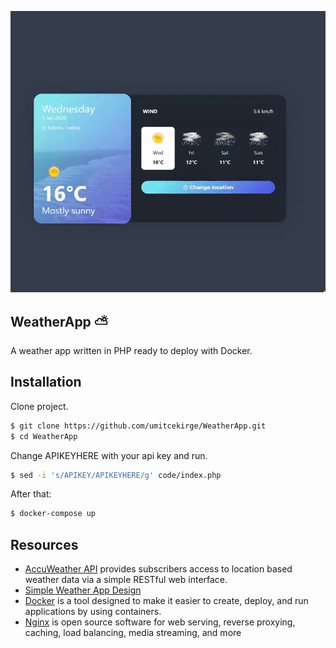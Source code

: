 <p align="center">
    <img src="https://raw.githubusercontent.com/umitcekirge/WeatherApp/master/WeatherApp.gif?raw=true" alt="WeatherApp ScreenShot"/>
</p>


## WeatherApp ⛅
A weather app written in PHP ready to deploy with Docker.



## Installation
Clone project. 
```sh
$ git clone https://github.com/umitcekirge/WeatherApp.git
$ cd WeatherApp
```

Change APIKEYHERE with your api key and run.
```sh
$ sed -i 's/APIKEY/APIKEYHERE/g' code/index.php
```
After that:

```sh
$ docker-compose up
```

## Resources
- [AccuWeather API](https://developer.accuweather.com/) provides subscribers access to location based weather data via a simple RESTful web interface.
- [Simple Weather App Design](https://codepen.io/Call_in/pen/pMYGbZ)
- [Docker](https://www.docker.com/) is a tool designed to make it easier to create, deploy, and run applications by using containers.
- [Nginx](https://www.nginx.com/) is open source software for web serving, reverse proxying, caching, load balancing, media streaming, and more
